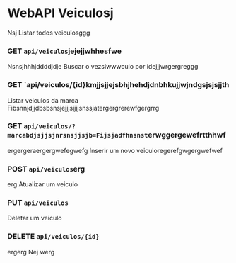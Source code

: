 # WebAPI Veiculosj
 Nsj
Listar todos veiculosggg
### GET `api/veiculos`jejejjwhhesfwe
Nsnsjhhhjddddjdje
Buscar o vezsiwwwculo por idejjjwrgergreggg
### GET `api/veiculos/{id}kmjjsjjejsbhjhehdjdnbhkujjwjndgsjsjsjjth
Listar veiculos da marca Fibsnnjdjjdbsbsnsjejjjsjjjjsnssjatergergrerewfgergrrg
### GET `api/veiculos/?marcabdjsjjsjnrsnsjjsjb=Fijsjadfhnsnst`erwggergewefrtthhwf
ergergeraergergwefegwefg
Inserir um novo veiculoregerefgwgergwefwef
### POST `api/veiculos`erg
erg
Atualizar um veiculo
### PUT `api/veiculos`

Deletar um veiculo
### DELETE `api/veiculos/{id}`
ergerg
Nej
werg
